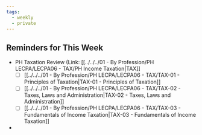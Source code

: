 ```yaml
---
tags:
  - weekly
  - private
---
```


## Reminders for This Week
- PH Taxation Review (Link: [[../../../01 - By Profession/PH LECPA/LECPA06 - TAX/PH Income Taxation|TAX]]
	- [ ] [[../../../01 - By Profession/PH LECPA/LECPA06 - TAX/TAX-01 - Principles of Taxation|TAX-01 - Principles of Taxation]]
	- [ ] [[../../../01 - By Profession/PH LECPA/LECPA06 - TAX/TAX-02 - Taxes, Laws and Administration|TAX-02 - Taxes, Laws and Administration]]
	- [ ] [[../../../01 - By Profession/PH LECPA/LECPA06 - TAX/TAX-03 - Fundamentals of Income Taxation|TAX-03 - Fundamentals of Income Taxation]]
- 